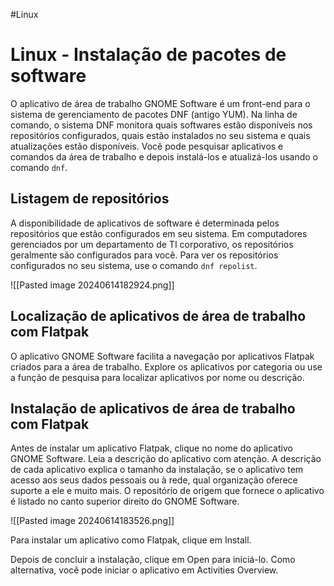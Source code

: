 #Linux
# Linux - Instalação de pacotes de software

O aplicativo de área de trabalho GNOME Software é um front-end para o sistema de gerenciamento de pacotes DNF (antigo YUM). Na linha de comando, o sistema DNF monitora quais softwares estão disponíveis nos repositórios configurados, quais estão instalados no seu sistema e quais atualizações estão disponíveis. Você pode pesquisar aplicativos e comandos da área de trabalho e depois instalá-los e atualizá-los usando o comando `dnf`.

## Listagem de repositórios

A disponibilidade de aplicativos de software é determinada pelos repositórios que estão configurados em seu sistema. Em computadores gerenciados por um departamento de TI corporativo, os repositórios geralmente são configurados para você. Para ver os repositórios configurados no seu sistema, use o comando `dnf repolist`.

![[Pasted image 20240614182924.png]]

## Localização de aplicativos de área de trabalho com Flatpak

O aplicativo GNOME Software facilita a navegação por aplicativos Flatpak criados para a área de trabalho. Explore os aplicativos por categoria ou use a função de pesquisa para localizar aplicativos por nome ou descrição.

## Instalação de aplicativos de área de trabalho com Flatpak

Antes de instalar um aplicativo Flatpak, clique no nome do aplicativo GNOME Software. Leia a descrição do aplicativo com atenção. A descrição de cada aplicativo explica o tamanho da instalação, se o aplicativo tem acesso aos seus dados pessoais ou à rede, qual organização oferece suporte a ele e muito mais. O repositório de origem que fornece o aplicativo é listado no canto superior direito do GNOME Software.

![[Pasted image 20240614183526.png]]

Para instalar um aplicativo como Flatpak, clique em Install.

Depois de concluir a instalação, clique em Open para iniciá-lo. Como alternativa, você pode iniciar o aplicativo em Activities Overview.

